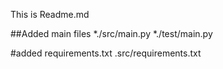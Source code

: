 This is Readme.md

##Added main files
*./src/main.py
*./test/main.py

#added requirements.txt
.src/requirements.txt
